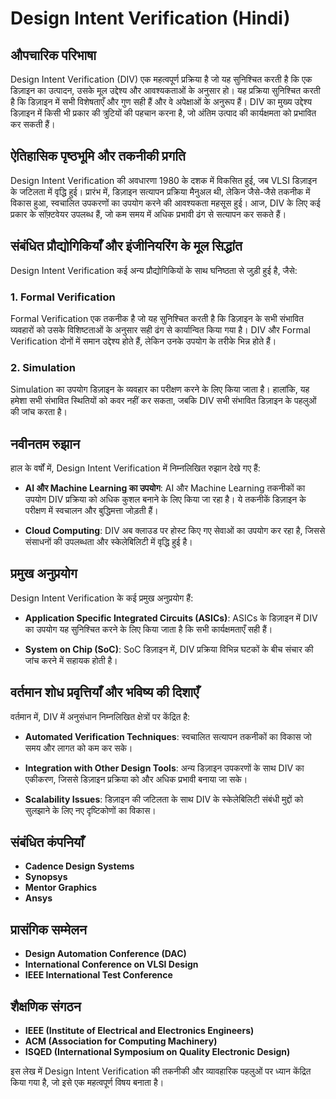 # Design Intent Verification (Hindi)

## औपचारिक परिभाषा
Design Intent Verification (DIV) एक महत्वपूर्ण प्रक्रिया है जो यह सुनिश्चित करती है कि एक डिज़ाइन का उत्पादन, उसके मूल उद्देश्य और आवश्यकताओं के अनुसार हो। यह प्रक्रिया सुनिश्चित करती है कि डिज़ाइन में सभी विशेषताएँ और गुण सही हैं और वे अपेक्षाओं के अनुरूप हैं। DIV का मुख्य उद्देश्य डिज़ाइन में किसी भी प्रकार की त्रुटियों की पहचान करना है, जो अंतिम उत्पाद की कार्यक्षमता को प्रभावित कर सकती हैं।

## ऐतिहासिक पृष्ठभूमि और तकनीकी प्रगति
Design Intent Verification की अवधारणा 1980 के दशक में विकसित हुई, जब VLSI डिज़ाइन के जटिलता में वृद्धि हुई। प्रारंभ में, डिज़ाइन सत्यापन प्रक्रिया मैनुअल थी, लेकिन जैसे-जैसे तकनीक में विकास हुआ, स्वचालित उपकरणों का उपयोग करने की आवश्यकता महसूस हुई। आज, DIV के लिए कई प्रकार के सॉफ़्टवेयर उपलब्ध हैं, जो कम समय में अधिक प्रभावी ढंग से सत्यापन कर सकते हैं।

## संबंधित प्रौद्योगिकियाँ और इंजीनियरिंग के मूल सिद्धांत
Design Intent Verification कई अन्य प्रौद्योगिकियों के साथ घनिष्ठता से जुड़ी हुई है, जैसे:

### 1. Formal Verification
Formal Verification एक तकनीक है जो यह सुनिश्चित करती है कि डिज़ाइन के सभी संभावित व्यवहारों को उसके विशिष्टताओं के अनुसार सही ढंग से कार्यान्वित किया गया है। DIV और Formal Verification दोनों में समान उद्देश्य होते हैं, लेकिन उनके उपयोग के तरीके भिन्न होते हैं।

### 2. Simulation
Simulation का उपयोग डिज़ाइन के व्यवहार का परीक्षण करने के लिए किया जाता है। हालांकि, यह हमेशा सभी संभावित स्थितियों को कवर नहीं कर सकता, जबकि DIV सभी संभावित डिज़ाइन के पहलुओं की जांच करता है।

## नवीनतम रुझान
हाल के वर्षों में, Design Intent Verification में निम्नलिखित रुझान देखे गए हैं:

- **AI और Machine Learning का उपयोग**: AI और Machine Learning तकनीकों का उपयोग DIV प्रक्रिया को अधिक कुशल बनाने के लिए किया जा रहा है। ये तकनीकें डिज़ाइन के परीक्षण में स्वचालन और बुद्धिमत्ता जोड़ती हैं।
  
- **Cloud Computing**: DIV अब क्लाउड पर होस्ट किए गए सेवाओं का उपयोग कर रहा है, जिससे संसाधनों की उपलब्धता और स्केलेबिलिटी में वृद्धि हुई है।

## प्रमुख अनुप्रयोग
Design Intent Verification के कई प्रमुख अनुप्रयोग हैं:

- **Application Specific Integrated Circuits (ASICs)**: ASICs के डिज़ाइन में DIV का उपयोग यह सुनिश्चित करने के लिए किया जाता है कि सभी कार्यक्षमताएँ सही हैं।

- **System on Chip (SoC)**: SoC डिज़ाइन में, DIV प्रक्रिया विभिन्न घटकों के बीच संचार की जांच करने में सहायक होती है।

## वर्तमान शोध प्रवृत्तियाँ और भविष्य की दिशाएँ
वर्तमान में, DIV में अनुसंधान निम्नलिखित क्षेत्रों पर केंद्रित है:

- **Automated Verification Techniques**: स्वचालित सत्यापन तकनीकों का विकास जो समय और लागत को कम कर सके।

- **Integration with Other Design Tools**: अन्य डिज़ाइन उपकरणों के साथ DIV का एकीकरण, जिससे डिज़ाइन प्रक्रिया को और अधिक प्रभावी बनाया जा सके।

- **Scalability Issues**: डिज़ाइन की जटिलता के साथ DIV के स्केलेबिलिटी संबंधी मुद्दों को सुलझाने के लिए नए दृष्टिकोणों का विकास।

## संबंधित कंपनियाँ
- **Cadence Design Systems**
- **Synopsys**
- **Mentor Graphics**
- **Ansys**

## प्रासंगिक सम्मेलन
- **Design Automation Conference (DAC)**
- **International Conference on VLSI Design**
- **IEEE International Test Conference**

## शैक्षणिक संगठन
- **IEEE (Institute of Electrical and Electronics Engineers)**
- **ACM (Association for Computing Machinery)**
- **ISQED (International Symposium on Quality Electronic Design)**

इस लेख में Design Intent Verification की तकनीकी और व्यावहारिक पहलुओं पर ध्यान केंद्रित किया गया है, जो इसे एक महत्वपूर्ण विषय बनाता है।